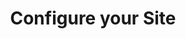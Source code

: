 ---
step: 3
permalink: workshop/gh/prepare.html
video: h9JInGywC4o
title: Configure your Site
overview: This portion will demonstrate how to edit the _config.yml file to use your newly uploaded Psychiana content.
steps: 
  - text: Adjust the Site Settings in the _config.yml file.
    time: 0
    doc: https://collectionbuilder.github.io/docs/config.html#site
  - text: Adjust the Collection Settings in the _config.yml file.
    time: 0
    doc: https://collectionbuilder.github.io/docs/config.html#coll
  - text: An overview of additional features in the config file. 
    time: 200
    doc: https://collectionbuilder.github.io/docs/config.html#additional
---